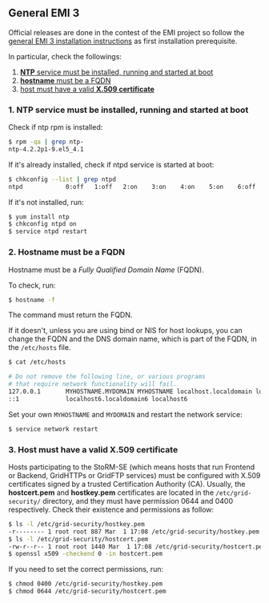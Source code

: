 ## General EMI 3

Official releases are done in the contest of the EMI project so follow the [general EMI 3 installation instructions](https://twiki.cern.ch/twiki/bin/view/EMI/GenericInstallationConfigurationEMI3) as first installation prerequisite.

In particular, check the followings:

1. [**NTP** service must be installed, running and started at boot](#p1)
2. [**hostname** must be a FQDN](#p2)
3. [host must have a valid **X.509 certificate**](#p3)



### 1. NTP service must be installed, running and started at boot <a href="#" name="p1"></a>

Check if ntp rpm is installed:

```bash
$ rpm -qa | grep ntp-
ntp-4.2.2p1-9.el5_4.1
```

If it's already installed, check if ntpd service is started at boot:

```bash
$ chkconfig --list | grep ntpd
ntpd            0:off   1:off   2:on    3:on    4:on    5:on    6:off
```
	
If it's not installed, run:

```bash
$ yum install ntp
$ chkconfig ntpd on
$ service ntpd restart
```

### 2. Hostname must be a FQDN <a href="#" name="p2"></a>

Hostname must be a *Fully Qualified Domain Name* (FQDN).

To check, run:

```bash
$ hostname -f
```

The command must return the FQDN.

If it doesn't, unless you are using bind or NIS for host lookups, you can change the FQDN and the DNS domain name, which is part of the FQDN, in the ```/etc/hosts``` file.

```bash
$ cat /etc/hosts

# Do not remove the following line, or various programs
# that require network functionality will fail.
127.0.0.1       MYHOSTNAME.MYDOMAIN MYHOSTNAME localhost.localdomain localhost
::1             localhost6.localdomain6 localhost6
```

Set your own ```MYHOSTNAME``` and ```MYDOMAIN``` and restart the network service:

```bash
$ service network restart
```

### 3. Host must have a valid X.509 certificate <a href="#" name="p3"></a>

Hosts participating to the StoRM-SE (which means hosts that run Frontend or Backend, GridHTTPs or GridFTP services) must be configured with X.509 certificates signed by a trusted Certification Authority (CA). 
Usually, the **hostcert.pem** and **hostkey.pem** certificates are located in the ```/etc/grid-security/``` directory, and they must have permission 0644 and 0400 respectively. Check their existence and permissions as follow:


```bash
$ ls -l /etc/grid-security/hostkey.pem
-r-------- 1 root root 887 Mar  1 17:08 /etc/grid-security/hostkey.pem
$ ls -l /etc/grid-security/hostcert.pem
-rw-r--r-- 1 root root 1440 Mar  1 17:08 /etc/grid-security/hostcert.pem
$ openssl x509 -checkend 0 -in hostcert.pem
```

If you need to set the correct permissions, run:

```bash
$ chmod 0400 /etc/grid-security/hostkey.pem
$ chmod 0644 /etc/grid-security/hostcert.pem
```
